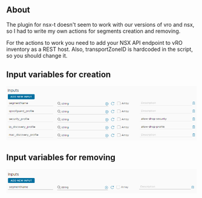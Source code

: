 ## About

The plugin for nsx-t doesn't seem to work with our versions of vro and nsx, so I had to write my own actions for segments creation and removing.

For the actions to work you need to add your NSX API endpoint to vRO inventory as a REST host. Also, transportZoneID is hardcoded in the script, so you should change it.

## Input variables for creation

![Create inputs](/assets/images/create_inputs.png "Create inputs")

## Input variables for removing

![Delete inputs](/assets/images/delete_inputs.png "Delete inputs")